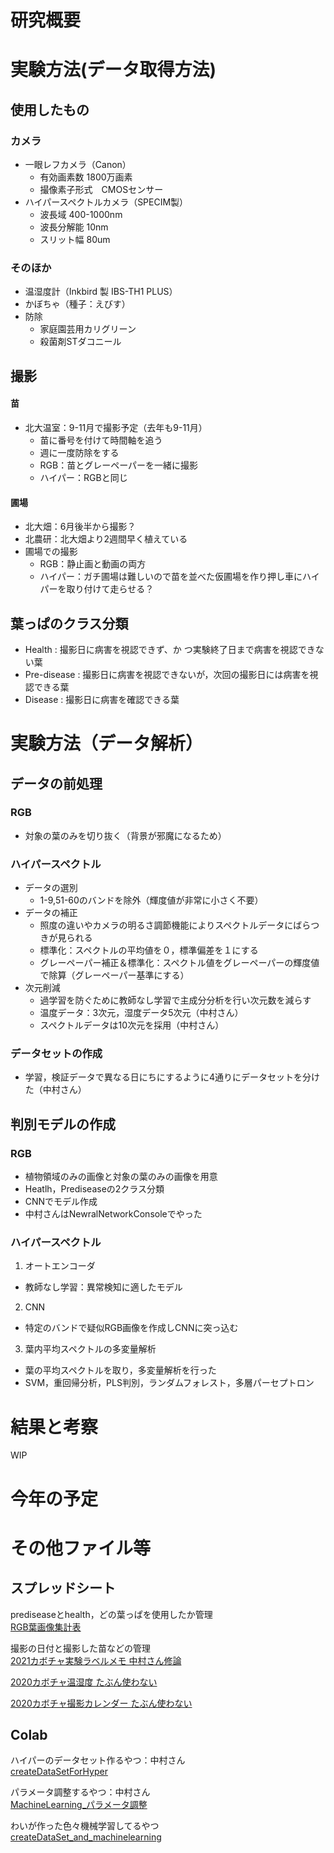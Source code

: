 ﻿# 研究概要

# 実験方法(データ取得方法)
## 使用したもの
### カメラ
- 一眼レフカメラ（Canon）
  - 有効画素数 1800万画素
  - 撮像素子形式　CMOSセンサー 
- ハイパースペクトルカメラ（SPECIM製）
  - 波長域 400-1000nm
  - 波長分解能 10nm
  - スリット幅 80um

### そのほか
- 温湿度計（Inkbird 製 IBS-TH1 PLUS）
- かぼちゃ（種子：えびす）
- 防除
  - 家庭園芸用カリグリーン
  - 殺菌剤STダコニール 
 
## 撮影
#### 苗
- 北大温室：9-11月で撮影予定（去年も9-11月）
  - 苗に番号を付けて時間軸を追う
  - 週に一度防除をする 
  - RGB：苗とグレーペーパーを一緒に撮影
  - ハイパー：RGBと同じ
#### 圃場
- 北大畑：6月後半から撮影？
- 北農研：北大畑より2週間早く植えている
- 圃場での撮影
  - RGB：静止画と動画の両方
  - ハイパー：ガチ圃場は難しいので苗を並べた仮圃場を作り押し車にハイパーを取り付けて走らせる？  

## 葉っぱのクラス分類
- Health      : 撮影日に病害を視認できず、か
つ実験終了日まで病害を視認できない葉
- Pre-disease : 撮影日に病害を視認できないが，次回の撮影日には病害を視認できる葉
- Disease     : 撮影日に病害を確認できる葉

# 実験方法（データ解析）
## データの前処理
### RGB
- 対象の葉のみを切り抜く（背景が邪魔になるため）

### ハイパースペクトル
- データの選別
  - 1-9,51-60のバンドを除外（輝度値が非常に小さく不要）
- データの補正
  - 照度の違いやカメラの明るさ調節機能によりスペクトルデータにばらつきが見られる
  - 標準化：スペクトルの平均値を０，標準偏差を１にする
  - グレーペーパー補正＆標準化：スペクトル値をグレーペーパーの輝度値で除算（グレーペーパー基準にする）
- 次元削減
  - 過学習を防ぐために教師なし学習で主成分分析を行い次元数を減らす
  - 温度データ：3次元，湿度データ5次元（中村さん）
  - スペクトルデータは10次元を採用（中村さん）

### データセットの作成
- 学習，検証データで異なる日にちにするように4通りにデータセットを分けた（中村さん）
 
## 判別モデルの作成
### RGB
- 植物領域のみの画像と対象の葉のみの画像を用意
- Heatlh，Prediseaseの2クラス分類
- CNNでモデル作成
- 中村さんはNewralNetworkConsoleでやった

### ハイパースペクトル
1. オートエンコーダ
  - 教師なし学習：異常検知に適したモデル
2. CNN
  - 特定のバンドで疑似RGB画像を作成しCNNに突っ込む
3. 葉内平均スペクトルの多変量解析
  - 葉の平均スペクトルを取り，多変量解析を行った
  - SVM，重回帰分析，PLS判別，ランダムフォレスト，多層パーセプトロン

# 結果と考察
WIP

# 今年の予定
  
# その他ファイル等

## スプレッドシート

prediseaseとhealth，どの葉っぱを使用したか管理<br>
[RGB葉画像集計表](https://docs.google.com/spreadsheets/d/1tbNKAV7CB1danPvVfIgWWCt4ZDSwH8v4kQqMqWD5iSs/edit#gid=0)

撮影の日付と撮影した苗などの管理<br>
[2021カボチャ実験ラベルメモ 中村さん修論](https://docs.google.com/spreadsheets/d/1A35fo5pXOAmIu4tNjp6b3REp1l8pscE4r0eMGdCGqJQ/edit#gid=0)

[2020カボチャ温湿度 たぶん使わない](https://docs.google.com/spreadsheets/d/1UVVwuiF20nDGDa4w5a48dML68_E-bIod-TwXK8q-52s/edit#gid=0)

[2020カボチャ撮影カレンダー たぶん使わない](https://docs.google.com/spreadsheets/d/1uWR2foyTC3ZjNgtb7cK55GopVFKTn20mrD3ev14XPso/edit#gid=0)

## Colab

ハイパーのデータセット作るやつ：中村さん<br>
[createDataSetForHyper](https://colab.research.google.com/drive/1dSaaOZigCdl3nb-4byRTb4THE6aBM8wY?hl=ja)

パラメータ調整するやつ：中村さん<br>
[MachineLearning_パラメータ調整](https://colab.research.google.com/drive/1qPUF7j6s1BdnbcI4H3NOcFfxRyeBaAcU?usp=sharing)

わいが作った色々機械学習してるやつ<br>
[createDataSet_and_machinelearning](https://colab.research.google.com/drive/14YXSF-pd3QE7KFa7iMkX6nj1nJUEW06_?hl=ja)
